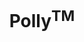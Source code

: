 ---
layout: post
title: "Polly<sup>TM</sup>"
intro: "Designed a drug target identification platform for multi-omics data."
brief: "An end to end metabolomic target identification platform for multi-omics data"
image: "polly-case-study/polly-hero-image.png"
tags: [UX]

partials:
  
  - name    : section-image-full-width
    image   : polly-case-study/polly-hero-image.png
    alt     : full-width-image

  - name    : section-content
    columns :
        - column      : col-md-8 col-sm-12
          heading     : Overview
          description : |
            Did you know? It takes 10-15 years for a new drug to come to the market and it costs almost a billion dollar. Elucidata at its core is trying to reduce the time to find the target for a drug and thus reduce the cost. <br><br>Polly<sup>TM</sup> is a one-stop solution for finding insights from metabolomics experiments. The traditional way of analyzing metabolomic dataset is lengthy and broken. An expert with 3-5 years of experience takes a week to analyze a dataset acquired from an experiment.
          website     : https://polly.elucidata.io/
  
  - name    : section-content
    class   : bg_black project-info    
    nest    :
      parent              : 
        - column          : col-md-12 col-sm-12
          child           : 
            - column      : col-md-4 col-12 info-item
              subheading  : Goal
              description : |
                To design an MVP for end to end metabolomic data analysis.

            - column      : col-md-4 col-6 info-item
              subheading  : My role
              description : 
                User Research <br>Visual Design <br>User Testing 

            - column      : col-md-4 col-6 info-item
              subheading  : Team
              description : | 
                <a href="https://www.linkedin.com/in/ananya-mukherjee-2a42a631/" target="_blank">Ananya Mukherjee</a> (Design Mentor) <br><a href="https://www.linkedin.com/in/amanparnami/" target="_blank">Aman Parnami</a> (Design Mentor)

            - column      : col-md-4 col-6 info-item
              subheading  : Tools
              description : 
                Sketch <br> Invision

            - column      : col-md-4 col-6 info-item
              subheading  : Duration
              description : 
                8 Months
  

  - name    : section-content
    columns :
        - column      : col-md-4 col-12
          heading     : The challenge
          image       : polly-case-study/scientist-working-in-a-lab.png
          alt         : scientist working in a lab 
          description : |
            Once the data is acquired from the metabolomic machine. The scientist job becomes a nightmare. He has to convert the files, choose the right parameters for that, once converted, he has to check for quality & noise, annotate metabolites, again run quality check, and visualize the data. <br><br> All of these these happen in a very unstructured manner and things get lost in the process. A scientist core job is to form a hypothesis, design experiments, prepare sample, and run is correctly. Avoiding any chances of error. But, often they are doing non-core job that eats up about 80% of their time.

        - column      : col-md-6 col-12 challenges
          image       : polly-case-study/challenges@2x.png
          alt         : Challenges of a scientist
  
  - name    : section-quote
    class   : bg_gray text-center
    columns :
        - column      : col-md-6 col-12 mx-auto
          quote       : |
            A lot of research work has been done to identify above challenges and to come up with the solutions that you see below. 
          description : |
            Want to know more about that? Send me an email. 
          link        : mailto:niranjangupta.jun3@gmail.com
          link-text   : Email Niranjan

  - name    : section-image-full-width
    class   : bg_purple
    heading : The Solution
    image   : polly-case-study/solution-screens@2x.png
    alt     : Polly solution screens
  

  - name    : section-content
    class   : detailed-screens
    nest    :
      parent              : 
        - column          : col-md-12 col-12
          child           : 
            - column      : col-md-7 col-12 
              heading     : Detailed screens and features

        - column          : col-md-12 col-12 screen
          child           : 
            - column      : col-md-7 col-12 
              subheading  : Apps & Workflows
              description : |
                I designed two workflows and several apps based on our findings. Workflows are combinations of apps in which you can go back and forth and iterate quickly. Whereas apps are standalone and serve a specific need.
            - column      : col-md-10
              image       : polly-case-study/apps-n-workflow@2x.png
              alt         : apps and workflow screen of polly

        - column          : col-md-12 col-12 screen
          child           : 
            - column      : col-md-7 col-12 
              subheading  : Upload
              description : |
                As datasets generated from the experiments can be in GBs and may vary in numbers ranging from 50-100s of files. It was important for me to take care of edge cases like these. Along with the main dataset. A scientist can also upload metadata file and source data file.
            - column      : col-md-10
              image       : polly-case-study/upload@2x.png
              alt         : upload screen of polly

            - column      : col-md-10
              image       : polly-case-study/upload-status@2x.png
              alt         : upload status screen of polly

        - column          : col-md-12 col-12 screen
          child           : 
            - column      : col-md-7 col-12 
              subheading  : Peak picking
              description : |
                It is one of the major tasks while analyzing any metabolomic dataset. Wherein you annotate good and bad peaks. based on look of the plot, information about the metabolite, intensities in different samples etc. It requires a little expertise to curate the good and bad peaks.
            - column      : col-md-10
              image       : polly-case-study/peak-picking@2x.png
              alt         : Peak annotation screen of polly

        - column          : col-md-12 col-12 screen
          child           : 
            - column      : col-md-7 col-12 
              subheading  : Quality check
              description : |
                PCA plot and correlation plot on quality check dashboard help you to check the data present in the sample files and find the outliers which might be feeding noise in your data. You can reject an outliers from the dashboard and proceed ahead to visualization dashboard
            - column      : col-md-10
              image       : polly-case-study/quality-check@2x.png
              alt         : Quality check( Principle component analysis ) screen of polly

        - column          : col-md-12 col-12 screen
          child           : 
            - column      : col-md-7 col-12 
              subheading  : Pathway visualization dashboard
              description : |
                Knowing the traffic without the location or the route, makes no sense. Our users have to take out the processed data and put into other visualizations tools to visualize data. Even then the context is lost. Because of the pathways. Having a pathway alongside the visualizations adds another level of fidelity in analyzing the dataset. It helps you see the traffic in context with route and location.
            - column      : col-md-10
              image       : polly-case-study/visualization@2x.png
              alt         : Pathway visualisation screen of polly
            - column      : col-md-10
              image       : polly-case-study/visualization-expanded-metabolite-view@2x.png
              alt         : Expanded view of pathway visualization screen of polly
              


---